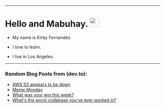 
<img src="https://komarev.com/ghpvc/?username=kirbygit&style=flat-square&color=blue" alt=""/>

---
<h1>
  Hello and Mabuhay.
  <img src="https://media.giphy.com/media/hvRJCLFzcasrR4ia7z/giphy.gif" width="30px"/>
</h1>

- My name is Kirby Fernandez.

- I love to learn.

- I live in Los Angeles.

---

### Random Blog Posts from (dev.to):
<!-- BLOG-POST-LIST:START -->
- [AWS S3 appears to be down](https://dev.to/ben/aws-s3-appears-to-be-down-4d0b)
- [Meme Monday](https://dev.to/ben/meme-monday-1jd5)
- [What was your win this week?](https://dev.to/devteam/what-was-your-win-this-week-13hp)
- [What&#39;s the worst codebase you&#39;ve ever worked in?](https://dev.to/ben/whats-the-worst-codebase-youve-ever-worked-in-1ndk)
<!-- BLOG-POST-LIST:END -->
